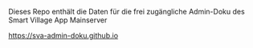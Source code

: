 Dieses Repo enthält die Daten für die frei zugängliche Admin-Doku des Smart Village App Mainserver

https://sva-admin-doku.github.io
